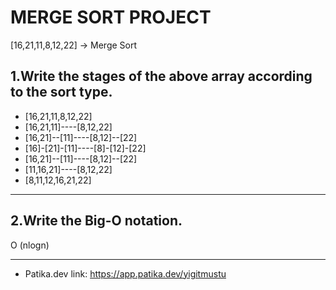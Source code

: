 # MERGE SORT PROJECT
[16,21,11,8,12,22] -> Merge Sort

## 1.Write the stages of the above array according to the sort type.
* [16,21,11,8,12,22]
* [16,21,11]----[8,12,22]
* [16,21]--[11]----[8,12]--[22]
* [16]-[21]-[11]----[8]-[12]-[22]
* [16,21]--[11]----[8,12]--[22]
* [11,16,21]----[8,12,22]
* [8,11,12,16,21,22]


---

## 2.Write the Big-O notation.
O (nlogn)

---
* Patika.dev link: https://app.patika.dev/yigitmustu